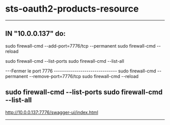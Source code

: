 # sts-oauth2-products-resource
-----------------------------------------------------
IN "10.0.0.137" do:
-----------------------------------------------------
sudo firewall-cmd --add-port=7776/tcp --permanent
sudo firewall-cmd --reload

sudo firewall-cmd --list-ports
sudo firewall-cmd --list-all

---Fermer le port 7776 -------------------------------
sudo firewall-cmd --permanent --remove-port=7776/tcp
sudo firewall-cmd --reload

sudo firewall-cmd --list-ports
sudo firewall-cmd --list-all
-----------------------------------------------------
http://10.0.0.137:7776/swagger-ui/index.html

-----------------------------------------------------
